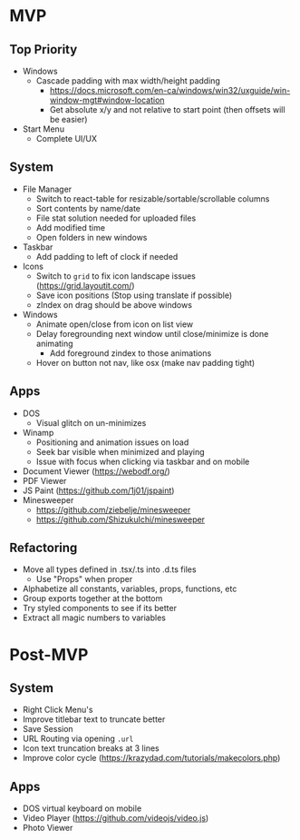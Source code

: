 # MVP

## Top Priority

- Windows
  - Cascade padding with max width/height padding
    - https://docs.microsoft.com/en-ca/windows/win32/uxguide/win-window-mgt#window-location
    - Get absolute x/y and not relative to start point (then offsets will be easier)
- Start Menu
  - Complete UI/UX

## System

- File Manager
  - Switch to react-table for resizable/sortable/scrollable columns
  - Sort contents by name/date
  - File stat solution needed for uploaded files
  - Add modified time
  - Open folders in new windows
- Taskbar
  - Add padding to left of clock if needed
- Icons
  - Switch to `grid` to fix icon landscape issues (https://grid.layoutit.com/)
  - Save icon positions (Stop using translate if possible)
  - zIndex on drag should be above windows
- Windows
  - Animate open/close from icon on list view
  - Delay foregrounding next window until close/minimize is done animating
    - Add foreground zindex to those animations
  - Hover on button not nav, like osx (make nav padding tight)

## Apps

- DOS
  - Visual glitch on un-minimizes
- Winamp
  - Positioning and animation issues on load
  - Seek bar visible when minimized and playing
  - Issue with focus when clicking via taskbar and on mobile
- Document Viewer (https://webodf.org/)
- PDF Viewer
- JS Paint (https://github.com/1j01/jspaint)
- Minesweeper
  - https://github.com/ziebelje/minesweeper
  - https://github.com/ShizukuIchi/minesweeper

## Refactoring

- Move all types defined in .tsx/.ts into .d.ts files
  - Use "Props" when proper
- Alphabetize all constants, variables, props, functions, etc
- Group exports together at the bottom
- Try styled components to see if its better
- Extract all magic numbers to variables

# Post-MVP

## System

- Right Click Menu's
- Improve titlebar text to truncate better
- Save Session
- URL Routing via opening `.url`
- Icon text truncation breaks at 3 lines
- Improve color cycle (https://krazydad.com/tutorials/makecolors.php)

## Apps

- DOS virtual keyboard on mobile
- Video Player (https://github.com/videojs/video.js)
- Photo Viewer
